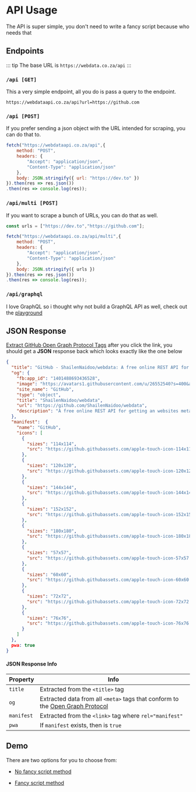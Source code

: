# API Usage

The API is super simple, you don't need to write a fancy script because who needs that

## Endpoints

::: tip
The base URL is `https://webdata.co.za/api`
:::

### `/api [GET]`

This a very simple endpoint, all you do is pass a query to the endpoint.

```
https://webdataapi.co.za/api?url=https://github.com
```

### `/api [POST]`

If you prefer sending a json object with the URL intended for scraping, you can do that to. 

```javascript
fetch("https://webdataapi.co.za/api",{
	method: "POST",
	headers: {
		"Accept": "application/json",
		"Content-Type": "application/json"
    },
	body: JSON.stringify({ url: "https://dev.to" })
}).then(res => res.json())
.then(res => console.log(res));
```

### `/api/multi [POST]`

If you want to scrape a bunch of URLs, you can do that as well.

```javascript
const urls = ["https://dev.to","https://github.com"];

fetch("https://webdataapi.co.za/api/multi",{
	method: "POST",
	headers: {
		"Accept": "application/json",
		"Content-Type": "application/json"
    },
	body: JSON.stringify({ urls })
}).then(res => res.json())
.then(res => console.log(res));
```

### `/api/graphql`

I love GraphQL so i thought why not build a GraphQL API as well, check out the [playground](https://webdataapi.co.za/api/graphql)

## JSON Response

[Extract GitHub Open Graph Protocol Tags](https://webdataapi.co.za/api?url=https://github.com/ShailenNaidoo/webdata) after you click the link, you should get a **JSON** response back which looks exactly like the one below

```json
{
  "title": "GitHub - ShailenNaidoo/webdata: A free online REST API for getting an websites meta tag information relation to the Open Graph Protocol",
  "og": {
    "fb:app_id": "1401488693436528",
    "image": "https://avatars1.githubusercontent.com/u/26552540?s=400&amp;v=4",
    "site_name": "GitHub",
    "type": "object",
    "title": "ShailenNaidoo/webdata",
    "url": "https://github.com/ShailenNaidoo/webdata",
    "description": "A free online REST API for getting an websites meta tag information relation to the Open Graph Protocol - ShailenNaidoo/webdata"
  },
  "manifest":  {
    "name": "GitHub",
    "icons": [
      {
        "sizes": "114x114",
        "src": "https://github.githubassets.com/apple-touch-icon-114x114.png"
      },
      {
        "sizes": "120x120",
        "src": "https://github.githubassets.com/apple-touch-icon-120x120.png"
      },
      {
        "sizes": "144x144",
        "src": "https://github.githubassets.com/apple-touch-icon-144x144.png"
      },
      {
        "sizes": "152x152",
        "src": "https://github.githubassets.com/apple-touch-icon-152x152.png"
      },
      {
        "sizes": "180x180",
        "src": "https://github.githubassets.com/apple-touch-icon-180x180.png"
      },
      {
        "sizes": "57x57",
        "src": "https://github.githubassets.com/apple-touch-icon-57x57.png"
      },
      {
        "sizes": "60x60",
        "src": "https://github.githubassets.com/apple-touch-icon-60x60.png"
      },
      {
        "sizes": "72x72",
        "src": "https://github.githubassets.com/apple-touch-icon-72x72.png"
      },
      {
        "sizes": "76x76",
        "src": "https://github.githubassets.com/apple-touch-icon-76x76.png"
      }
    ]
  },
  pwa: true
}

```
#### JSON Response Info

| Property | Info |
| -------- | ----- |
| `title` | Extracted from the `<title>` tag |
| `og` | Extracted data from all `<meta>` tags that conform to the [Open Graph Protocol](http://ogp.me/) |
| `manifest` | Extracted from the `<link>` tag where `rel="manifest"` |
| `pwa` | If `manifest` exists, then is `true` |

## Demo

There are two options for you to choose from:

* [No fancy script method](https://webdataapi.co.za/api?url=https://github.com/ShailenNaidoo/webdata)

* [Fancy script method](https://jsbin.com/rekozec/edit?js,console) 